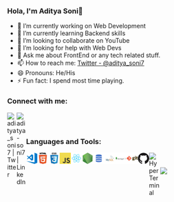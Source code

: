 ### Hola, I'm Aditya Soni👋

- 🔭 I’m currently working on Web Development
- 🌱 I’m currently learning Backend skills
- 👯 I’m looking to collaborate on YouTube
- 🤔 I’m looking for help with Web Devs
- 💬 Ask me about FrontEnd or any tech related stuff.
- 📫 How to reach me: [Twitter - @aditya_soni7](https://twitter.com/aditya_soni7)
- 😄 Pronouns: He/His
- ⚡ Fun fact: I spend most time playing.


### Connect with me:
[<img align="left" alt="aditya_soni7 | Twitter" width="22px" src="https://cdn.jsdelivr.net/npm/simple-icons@v3/icons/twitter.svg" />][twitter]
[<img align="left" alt="aditya-soni7 | LinkedIn" width="22px" src="https://cdn.jsdelivr.net/npm/simple-icons@v3/icons/linkedin.svg" />][linkedin]

<br />
<br>

### Languages and Tools:
<img align="left" alt="Visual Studio Code" width="26px" src="https://raw.githubusercontent.com/github/explore/80688e429a7d4ef2fca1e82350fe8e3517d3494d/topics/visual-studio-code/visual-studio-code.png" />
<img align="left" alt="HTML5" width="26px" src="https://raw.githubusercontent.com/github/explore/80688e429a7d4ef2fca1e82350fe8e3517d3494d/topics/html/html.png" />
<img align="left" alt="CSS3" width="26px" src="https://raw.githubusercontent.com/github/explore/80688e429a7d4ef2fca1e82350fe8e3517d3494d/topics/css/css.png" />
<img align="left" alt="JavaScript" width="26px" src="https://raw.githubusercontent.com/github/explore/80688e429a7d4ef2fca1e82350fe8e3517d3494d/topics/javascript/javascript.png" />
<img align="left" alt="React" width="26px" src="https://raw.githubusercontent.com/github/explore/80688e429a7d4ef2fca1e82350fe8e3517d3494d/topics/react/react.png" />
<img align="left" alt="Node.js" width="26px" src="https://raw.githubusercontent.com/github/explore/80688e429a7d4ef2fca1e82350fe8e3517d3494d/topics/nodejs/nodejs.png" />
<img align="left" alt="SQL" width="26px" src="https://raw.githubusercontent.com/github/explore/80688e429a7d4ef2fca1e82350fe8e3517d3494d/topics/sql/sql.png" />
<img align="left" alt="MySQL" width="26px" src="https://raw.githubusercontent.com/github/explore/80688e429a7d4ef2fca1e82350fe8e3517d3494d/topics/mysql/mysql.png" />
<img align="left" alt="MongoDB" width="26px" src="https://raw.githubusercontent.com/github/explore/80688e429a7d4ef2fca1e82350fe8e3517d3494d/topics/mongodb/mongodb.png" />
<img align="left" alt="Git" width="26px" src="https://raw.githubusercontent.com/github/explore/80688e429a7d4ef2fca1e82350fe8e3517d3494d/topics/git/git.png" />
<img align="left" alt="GitHub" width="26px" src="https://raw.githubusercontent.com/github/explore/78df643247d429f6cc873026c0622819ad797942/topics/github/github.png" />
<img align="left" alt="Hyper Terminal" width="26px" src="https://img.stackshare.io/service/6489/hyper-logo.png" />
<br />
<br />


[twitter]: https://twitter.com/aditya_soni7
[linkedin]: https://linkedin.com/in/aditya-soni7

<img src = "https://github-readme-stats.vercel.app/api?username=adityasoni10&&show_icons=true&title_color=ffffff&icon_color=bb2acf&text_color=daf7dc&bg_color=191919">
